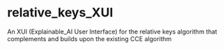 # relative_keys_XUI
An XUI (Explainable_AI User Interface) for the relative keys algorithm that complements and builds upon the existing CCE algorithm
